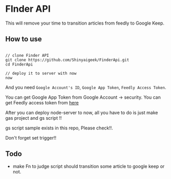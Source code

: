 # FInder API
This will remove your time to transition articles from feedly to Google Keep.

## How to use

```

// clone Finder API
git clone https://github.com/Shinyaigeek/FinderApi.git
cd FinderApi

// deploy it to server with now
now

```

And you need `Google Account's ID`, `Google App Token`, `Feedly Access Token`.

You can get Google App Token from Google Account -> security.
You can get Feedly access token from [here](https://feedly.com/v3/auth/dev)

After you can deploy node-server to now, all you have to do is just make gas project and gs script !!

gs script sample exists in this repo, Please check!!.

Don't forget set trigger!!

## Todo
* make Fn to judge script should transition some article to google keep or not.